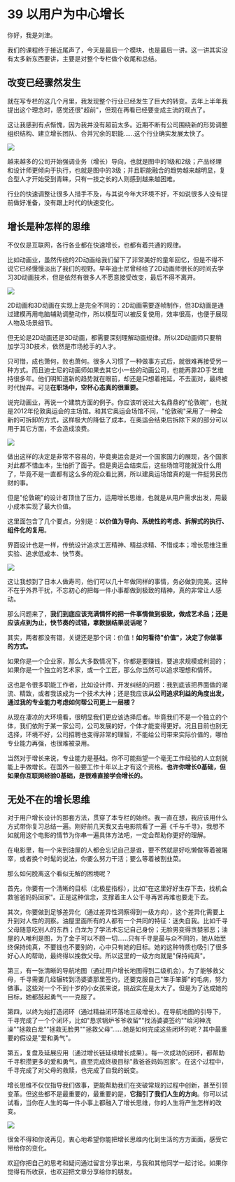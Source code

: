 # 39 以用户为中心增长

你好，我是刘津。

我们的课程终于接近尾声了，今天是最后一个模块，也是最后一讲。这一讲其实没有太多新东西要讲，主要是对整个专栏做个收尾和总结。

## 改变已经骤然发生

就在写专栏的这几个月里，我发现整个行业已经发生了巨大的转变。去年上半年我提出这个理念时，感觉还很"超前"，但现在再看已经要变成主流的观点了。

这让我感到有点惭愧，因为我并没有超前太多。近期不断有公司围绕新的形势调整组织结构、建立增长团队、合并冗余的职能......这个行业确实发展太快了。

![](assets/17aa3ae347d94e4d8c8ffb3190488f07.jpg)

越来越多的公司开始强调业务（增长）导向，也就是图中的1级和2级；产品经理和设计师更倾向于执行，也就是图中的3级；并且职能融合的趋势越来越明显，复合型人才开始受到青睐，只有一技之长的人则感到越来越困难。

行业的快速调整让很多人措手不及，与其说今年大环境不好，不如说很多人没有提前做好准备，没有跟上时代的快速变化。

## 增长是种怎样的思维

不仅仅是互联网，各行各业都在快速增长，也都有着共通的规律。

比如动画业，虽然传统的2D动画给我们留下了非常美好的童年回忆，但是不得不说它已经慢慢淡出了我们的视野。早年迪士尼曾经给了2D动画师很长的时间去学习3D动画技术，但是依然有很多人不愿意接受改变，最后不得不离开。

![](assets/5e31ed5893c24f1e90614940897851fc.jpg)

2D动画和3D动画在实现上是完全不同的：2D动画需要逐帧制作，但3D动画是通过建模再用电脑辅助调整动作，所以模型可以被反复使用，效率很高，也便于展现人物及场景细节。

但无论是2D动画还是3D动画，都需要深刻理解动画规律。所以2D动画师只要稍加学习3D技术，依然是市场抢手的人才。

只可惜，成也萧何，败也萧何。很多人习惯了一种做事方式后，就很难再接受另一种方式。而且迪士尼的动画师如果去其它小一些的动画公司，也能再靠2D手艺维持很多年。他们明知道新的趋势就在眼前，却还是只想着拖延，不去面对，最终被时代抛弃。可见**在职场中，空杯心态真的很重要。**

说完动画业，再说一个建筑方面的例子。你应该听说过大名鼎鼎的"伦敦碗"，也就是2012年伦敦奥运会的主场馆。和其它奥运会场馆不同，"伦敦碗"采用了一种全新的可拆卸的方式，这样极大的降低了成本，在奥运会结束后拆除下来的部分可以用于其它方面，不会造成浪费。

![](assets/1c6baab1b72f4febbef42b7090ae8822.jpg)

做出这样的决定是非常不容易的，毕竟奥运会是对一个国家国力的展现，各个国家对此都不惜血本，生怕折了面子。但是奥运会结束后，这些场馆可能就没什么用了，毕竟不是一直都有这么多的观众看比赛，所以建奥运场馆真的是一件挺劳民伤财的事。

但是"伦敦碗"的设计者顶住了压力，运用增长思维，也就是从用户需求出发，用最小成本实现了最大价值。

这里面包含了几个要点，分别是：**以价值为导向、系统性的考虑、拆解式的执行、组件化的复用**。

界面设计也是一样，传统设计追求工匠精神、精益求精、不惜成本；增长思维注重实验、追求低成本、快节奏。

![](assets/da97e2b9c15a4b7d9baffd1fb02e6c1c.jpg)

这让我想到了日本人做寿司，他们可以几十年做同样的事情，务必做到完美。这种不在乎外界干扰，不忘初心的把每一件小事都做到极致的精神，真的非常让人感动。

那么问题来了，**我们到底应该充满情怀的把一件事情做到极致，做成艺术品；还是应该点到为止，快节奏的试错，拿数据结果说话呢？**

其实，两者都没有错，关键还是那个词：价值！**如何看待"价值"，决定了你做事的方式。**

如果你是一个企业家，那么大多数情况下，你都是要赚钱，要追求规模或利润的；如果你是一个独立的艺术家，或一个工匠，那么你当然可以追求理想和情怀。

这也是令很多职能工作者，比如设计师、开发纠结的问题：我到底该把界面做的潮流、精致，或者我该成为一个技术大神；还是我应该**从公司追求利益的角度出发，通过我的专业能力考虑如何帮公司更上一层楼？**

从现在凄凉的大环境看，很明显我们更应该选择后者。毕竟我们不是一个独立的个体，我们依附于某一家公司，公司发展的好，个体才能变得更好。况且目前也别无选择，环境不好，公司招聘也变得非常的理智，不能给公司带来实际价值的，哪怕专业能力再强，也很难被录用。

当然对于增长来说，专业能力是基础。你不可能指望一个毫无工作经验的人立刻就能上手做增长。在国外一般要工作十年以上才有这个资格。**也许你增长0基础，但如果你互联网经验0基础，是很难直接学会增长的。**

## 无处不在的增长思维

对于用户增长设计的那套方法，贯穿了本专栏的始终。我一直在想，我应该用什么方式带你复习总结一遍。刚好前几天我又去电影院看了一遍《千与千寻》，我想不如就用这个电影的情节为你串一遍具体方法吧，一定会帮助你更好的理解。

在电影里，每一个来到油屋的人都会忘记自己是谁，要不然就是好吃懒做等着被屠宰，或者换个时髦的说法，你要么努力干活；要么等着被割韭菜。

那么如何脱离这个看似无解的困境呢？

首先，你要有一个清晰的目标（北极星指标），比如"在这里好好生存下去，找机会救爸爸妈妈回家"。正是这种信念，支撑着主人公千寻再苦再难也要走下去。

其次，你要做到足够差异化（通过差异性洞察得到一级方向），这个差异化需要上升到对人性的洞察。油屋里面所有的人都有一个共同的特征：迷失自我。比如千寻父母随意吃别人的东西；白龙为了学法术忘记自己身份；无脸男变得贪婪邪恶；油屋的人唯利是图，为了金子可以不顾一切......只有千寻是最与众不同的，她从始至终保持纯真，不要钱也不要别的，心中只有她的目标。她的这种特质也吸引了很多好心人的帮助，最终得以挽救父母。所以这里的一级方向就是"保持纯真"。

第三，有一张清晰的导航地图（通过用户增长地图得到二级机会）。为了能够救父母，千寻需要几经辗转到汤婆婆那里签约，还要克服自己"笨手笨脚"的毛病，努力做事。这些对一个不到十岁的小女孩来说，挑战实在是太大了。但是为了达成她的目标，她都鼓起勇气一一克服了。

第四，以终为始打造闭环（通过精益闭环落地三级增长）。在导航地图的引导下，千寻完成了一个个闭环，比如"恳求锅炉爷爷收留""找汤婆婆签约""给河神洗澡""拯救白龙""拯救无脸男""拯救父母"......她是如何完成这些闭环的呢？其中最重要的假设是"爱和勇气"。

第五，复盘及延展应用（通过增长链延续增长成果）。每一次成功的闭环，都帮助千寻积攒更多的爱和勇气，直至完成终极目标"救爸爸妈妈回家"。在这个过程中，千寻完成了对父母的救赎，也完成了自我的蜕变。

增长思维不仅仅指导我们做事，更能帮助我们在突破常规的过程中创新，甚至引领变革。但这些都不是最重要的，最重要的是，**它指引了我们人生的方向**。你可以试试看，当你在人生的每一件小事上都融入了增长思维，你的人生将产生怎样的改变。

![](assets/5f50dabc229f4728a012961e457c5177.jpg)

很舍不得和你说再见，衷心地希望你能把增长思维内化到生活的方方面面，感受它带给你的变化。

欢迎你把自己的思考和疑问通过留言分享出来，与我和其他同学一起讨论。如果你觉得有所收获，也欢迎把文章分享给你的朋友。
